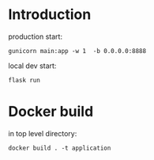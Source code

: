 # Introduction 

production start: 

    gunicorn main:app -w 1  -b 0.0.0.0:8888 
local dev start: 

    flask run

# Docker build

in top level directory: 

    docker build . -t application